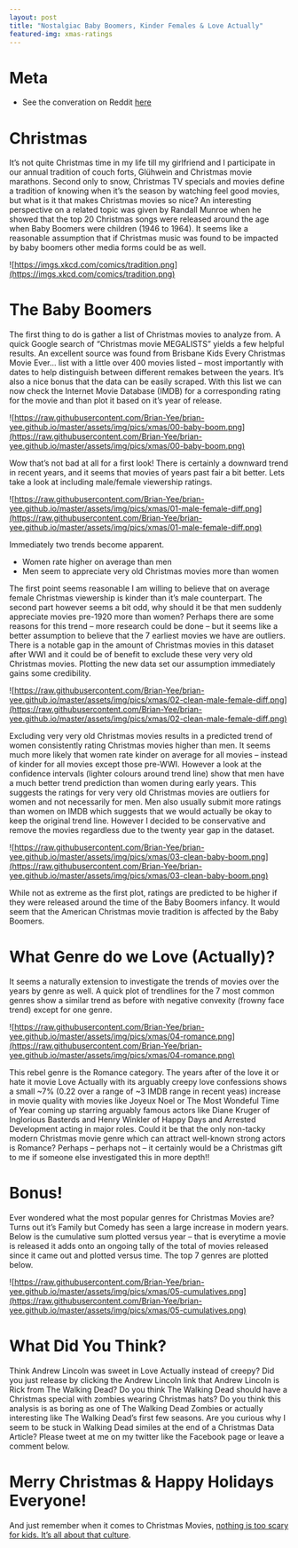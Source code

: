 ```yaml
---
layout: post
title: "Nostalgiac Baby Boomers, Kinder Females & Love Actually"
featured-img: xmas-ratings
---
```


# Meta
- See the converation on Reddit [here](https://www.reddit.com/r/dataisbeautiful/comments/3xktk2/christmas_movie_analysis_nostalgic_baby_boomers/)

# Christmas
It’s not quite Christmas time in my life till my girlfriend and I participate in our annual tradition of couch forts, Glühwein and Christmas movie marathons.
Second only to snow, Christmas TV specials and movies define a tradition of knowing when it’s the season by watching feel good movies, but what is it that makes Christmas movies so nice?
An interesting perspective on a related topic was given by Randall Munroe when he showed that the top 20 Christmas  songs were released around the age when Baby Boomers were children (1946 to 1964).
It seems like a reasonable assumption that if Christmas music was found to be impacted by baby boomers other media forms could be as well.

![https://imgs.xkcd.com/comics/tradition.png](https://imgs.xkcd.com/comics/tradition.png)

# The Baby Boomers
The first thing to do is gather a list of Christmas movies to analyze from.
A quick Google search of “Christmas movie MEGALISTS” yields a few helpful results.
An excellent source was found from Brisbane Kids Every Christmas Movie Ever... list with a little over 400 movies listed – most importantly with dates to help distinguish between different remakes between the years.
It’s also a nice bonus that the data can be easily scraped.
With this list we can now check the Internet Movie Database (IMDB) for a corresponding rating for the movie and than plot it based on it’s year of release.

![https://raw.githubusercontent.com/Brian-Yee/brian-yee.github.io/master/assets/img/pics/xmas/00-baby-boom.png](https://raw.githubusercontent.com/Brian-Yee/brian-yee.github.io/master/assets/img/pics/xmas/00-baby-boom.png)

Wow that’s not bad at all for a first look!
There is certainly a downward trend in recent years, and it seems that movies of years past fair a bit better.
Lets take a look at including male/female viewership ratings.

![https://raw.githubusercontent.com/Brian-Yee/brian-yee.github.io/master/assets/img/pics/xmas/01-male-female-diff.png](https://raw.githubusercontent.com/Brian-Yee/brian-yee.github.io/master/assets/img/pics/xmas/01-male-female-diff.png)

Immediately two trends become apparent.

- Women rate higher on average than men
- Men seem to appreciate very old Christmas movies more than women

The first point seems reasonable I am willing to believe that on average female Christmas viewership is kinder than it’s male counterpart.
The second part however seems a bit odd, why should it be that men suddenly appreciate movies pre-1920 more than women?
Perhaps there are some reasons for this trend – more research could be done – but it seems like a better assumption to believe that the 7 earliest movies we have are outliers.
There is a notable gap in the amount of Christmas movies in this dataset after WWI and it could be of benefit to exclude these very very old Christmas movies.
Plotting the new data set our assumption immediately gains some credibility.

![https://raw.githubusercontent.com/Brian-Yee/brian-yee.github.io/master/assets/img/pics/xmas/02-clean-male-female-diff.png](https://raw.githubusercontent.com/Brian-Yee/brian-yee.github.io/master/assets/img/pics/xmas/02-clean-male-female-diff.png)

Excluding very very old Christmas movies results in a predicted trend of women consistently rating Christmas movies higher than men.
It seems much more likely that women rate kinder on average for all movies – instead of kinder for all movies except those pre-WWI.
However a look at the confidence intervals (lighter colours around trend line) show that men have a much better trend prediction than women during early years.
This suggests the ratings for very very old Christmas movies are outliers for women and not necessarily for men.
Men also usually submit more ratings than women on IMDB which suggests that we would actually be okay to keep the original trend line.
However I decided to be conservative and remove the movies regardless due to the twenty year gap in the dataset.

![https://raw.githubusercontent.com/Brian-Yee/brian-yee.github.io/master/assets/img/pics/xmas/03-clean-baby-boom.png](https://raw.githubusercontent.com/Brian-Yee/brian-yee.github.io/master/assets/img/pics/xmas/03-clean-baby-boom.png)

While not as extreme as the first plot, ratings are predicted to be higher if they were released around the time of the Baby Boomers infancy.
It would seem that the American Christmas movie tradition is affected by the Baby Boomers.

# What Genre do we Love (Actually)?

It seems a naturally extension to investigate the trends of movies over the years by genre as well.
A quick plot of trendlines for the 7 most common genres show a similar trend as before with negative convexity (frowny face trend) except for one genre.

![https://raw.githubusercontent.com/Brian-Yee/brian-yee.github.io/master/assets/img/pics/xmas/04-romance.png](https://raw.githubusercontent.com/Brian-Yee/brian-yee.github.io/master/assets/img/pics/xmas/04-romance.png)

This rebel genre is the Romance category.
The years after of the love it or hate it movie Love Actually with its arguably creepy love confessions shows a small ~7% (0.22 over a range of ~3 IMDB range in recent yeas) increase in movie quality with movies like Joyeux Noel or The Most Wondeful Time of Year coming up starring arguably famous actors like Diane Kruger of Inglorious Basterds and Henry Winkler of Happy Days and Arrested Development acting in major roles.
Could it be that the only non-tacky modern Christmas movie genre which can attract well-known strong actors is Romance?
Perhaps – perhaps not – it certainly would be a Christmas gift to me if someone else investigated this in more depth!!

# Bonus!

Ever wondered what the most popular genres for Christmas Movies are?
Turns out it’s Family but Comedy has seen a large increase in modern years.
Below is the cumulative sum plotted versus year – that is everytime a movie is released it adds onto an ongoing tally of the total of movies released since it came out and plotted versus time.
The top 7 genres are plotted below.

![https://raw.githubusercontent.com/Brian-Yee/brian-yee.github.io/master/assets/img/pics/xmas/05-cumulatives.png](https://raw.githubusercontent.com/Brian-Yee/brian-yee.github.io/master/assets/img/pics/xmas/05-cumulatives.png)
### <insert picture>

# What Did You Think?

Think Andrew Lincoln was sweet in Love Actually instead of creepy?
Did you just release by clicking the Andrew Lincoln link that Andrew Lincoln is Rick from The Walking Dead?
Do you think The Walking Dead should have a Christmas special with zombies wearing Christmas hats?
Do you think this analysis is as boring as one of The Walking Dead Zombies or actually interesting like The Walking Dead’s first few seasons.
Are you curious why I seem to be stuck in Walking Dead similes at the end of a Christmas Data Article?
Please tweet at me on my twitter like the Facebook page or leave a comment below.

# Merry Christmas & Happy Holidays Everyone!

And just remember when it comes to Christmas Movies, [nothing is too scary for kids.
It’s all about that culture](https://www.youtube.com/watch?v=ZlDi3umBzHY).

### <insert youtube video>
